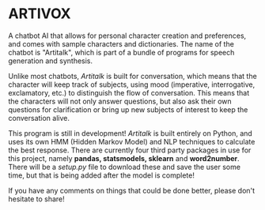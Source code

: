 # ARTIVOX
A chatbot AI that allows for personal character creation and preferences, and comes with sample characters and dictionaries. The name of the chatbot is "Artitalk", which is part of a bundle of programs for speech generation and synthesis.

Unlike most chatbots, _Artitalk_ is built for conversation, which means that the character will keep track of subjects, using mood (imperative, interrogative, exclamatory, etc.) to distinguish the flow of conversation. This means that the characters will not only answer questions, but also ask their own questions for clarification or bring up new subjects of interest to keep the conversation alive.

This program is still in development! _Artitalk_ is built entirely on Python, and uses its own HMM (Hidden Markov Model) and NLP techniques to calculate the best response. There are currently four third party packages in use for this project, namely **pandas, statsmodels, sklearn** and **word2number**. There will be a _setup.py_ file to download these and save the user some time, but that is being added after the model is complete!

If you have any comments on things that could be done better, please don't hesitate to share!
